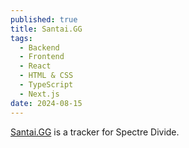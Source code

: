 ```yaml
---
published: true
title: Santai.GG
tags:
  - Backend
  - Frontend
  - React
  - HTML & CSS
  - TypeScript
  - Next.js
date: 2024-08-15
---
```

[Santai.GG](http://Santai.GG) is a tracker for Spectre Divide.